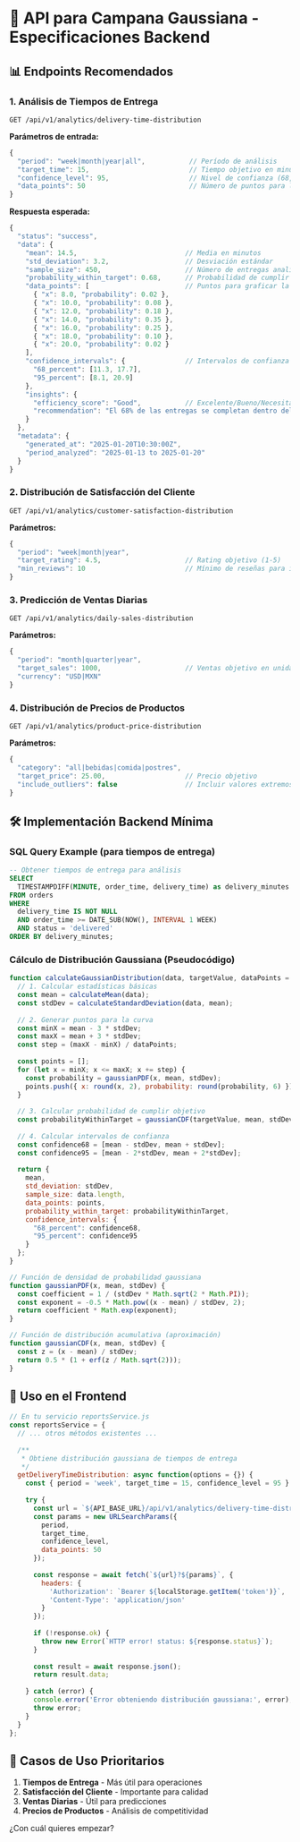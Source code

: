 # 🔔 API para Campana Gaussiana - Especificaciones Backend

## 📊 Endpoints Recomendados

### 1. **Análisis de Tiempos de Entrega**
```
GET /api/v1/analytics/delivery-time-distribution
```

**Parámetros de entrada:**
```javascript
{
  "period": "week|month|year|all",           // Período de análisis
  "target_time": 15,                         // Tiempo objetivo en minutos
  "confidence_level": 95,                    // Nivel de confianza (68, 95, 99)
  "data_points": 50                          // Número de puntos para la curva
}
```

**Respuesta esperada:**
```javascript
{
  "status": "success",
  "data": {
    "mean": 14.5,                           // Media en minutos
    "std_deviation": 3.2,                   // Desviación estándar
    "sample_size": 450,                     // Número de entregas analizadas
    "probability_within_target": 0.68,      // Probabilidad de cumplir objetivo
    "data_points": [                        // Puntos para graficar la curva
      { "x": 8.0, "probability": 0.02 },
      { "x": 10.0, "probability": 0.08 },
      { "x": 12.0, "probability": 0.18 },
      { "x": 14.0, "probability": 0.35 },
      { "x": 16.0, "probability": 0.25 },
      { "x": 18.0, "probability": 0.10 },
      { "x": 20.0, "probability": 0.02 }
    ],
    "confidence_intervals": {               // Intervalos de confianza
      "68_percent": [11.3, 17.7],
      "95_percent": [8.1, 20.9]
    },
    "insights": {
      "efficiency_score": "Good",           // Excelente/Bueno/Necesita Mejora
      "recommendation": "El 68% de las entregas se completan dentro del objetivo"
    }
  },
  "metadata": {
    "generated_at": "2025-01-20T10:30:00Z",
    "period_analyzed": "2025-01-13 to 2025-01-20"
  }
}
```

### 2. **Distribución de Satisfacción del Cliente**
```
GET /api/v1/analytics/customer-satisfaction-distribution
```

**Parámetros:**
```javascript
{
  "period": "week|month|year",
  "target_rating": 4.5,                     // Rating objetivo (1-5)
  "min_reviews": 10                         // Mínimo de reseñas para incluir
}
```

### 3. **Predicción de Ventas Diarias**
```
GET /api/v1/analytics/daily-sales-distribution
```

**Parámetros:**
```javascript
{
  "period": "month|quarter|year",
  "target_sales": 1000,                     // Ventas objetivo en unidades monetarias
  "currency": "USD|MXN"
}
```

### 4. **Distribución de Precios de Productos**
```
GET /api/v1/analytics/product-price-distribution
```

**Parámetros:**
```javascript
{
  "category": "all|bebidas|comida|postres",
  "target_price": 25.00,                    // Precio objetivo
  "include_outliers": false                 // Incluir valores extremos
}
```

## 🛠️ Implementación Backend Mínima

### SQL Query Example (para tiempos de entrega)
```sql
-- Obtener tiempos de entrega para análisis
SELECT 
  TIMESTAMPDIFF(MINUTE, order_time, delivery_time) as delivery_minutes
FROM orders 
WHERE 
  delivery_time IS NOT NULL 
  AND order_time >= DATE_SUB(NOW(), INTERVAL 1 WEEK)
  AND status = 'delivered'
ORDER BY delivery_minutes;
```

### Cálculo de Distribución Gaussiana (Pseudocódigo)
```javascript
function calculateGaussianDistribution(data, targetValue, dataPoints = 50) {
  // 1. Calcular estadísticas básicas
  const mean = calculateMean(data);
  const stdDev = calculateStandardDeviation(data, mean);
  
  // 2. Generar puntos para la curva
  const minX = mean - 3 * stdDev;
  const maxX = mean + 3 * stdDev;
  const step = (maxX - minX) / dataPoints;
  
  const points = [];
  for (let x = minX; x <= maxX; x += step) {
    const probability = gaussianPDF(x, mean, stdDev);
    points.push({ x: round(x, 2), probability: round(probability, 6) });
  }
  
  // 3. Calcular probabilidad de cumplir objetivo
  const probabilityWithinTarget = gaussianCDF(targetValue, mean, stdDev);
  
  // 4. Calcular intervalos de confianza
  const confidence68 = [mean - stdDev, mean + stdDev];
  const confidence95 = [mean - 2*stdDev, mean + 2*stdDev];
  
  return {
    mean,
    std_deviation: stdDev,
    sample_size: data.length,
    data_points: points,
    probability_within_target: probabilityWithinTarget,
    confidence_intervals: {
      "68_percent": confidence68,
      "95_percent": confidence95
    }
  };
}

// Función de densidad de probabilidad gaussiana
function gaussianPDF(x, mean, stdDev) {
  const coefficient = 1 / (stdDev * Math.sqrt(2 * Math.PI));
  const exponent = -0.5 * Math.pow((x - mean) / stdDev, 2);
  return coefficient * Math.exp(exponent);
}

// Función de distribución acumulativa (aproximación)
function gaussianCDF(x, mean, stdDev) {
  const z = (x - mean) / stdDev;
  return 0.5 * (1 + erf(z / Math.sqrt(2)));
}
```

## 📱 Uso en el Frontend

```javascript
// En tu servicio reportsService.js
const reportsService = {
  // ... otros métodos existentes ...
  
  /**
   * Obtiene distribución gaussiana de tiempos de entrega
   */
  getDeliveryTimeDistribution: async function(options = {}) {
    const { period = 'week', target_time = 15, confidence_level = 95 } = options;
    
    try {
      const url = `${API_BASE_URL}/api/v1/analytics/delivery-time-distribution`;
      const params = new URLSearchParams({
        period,
        target_time,
        confidence_level,
        data_points: 50
      });
      
      const response = await fetch(`${url}?${params}`, {
        headers: {
          'Authorization': `Bearer ${localStorage.getItem('token')}`,
          'Content-Type': 'application/json'
        }
      });
      
      if (!response.ok) {
        throw new Error(`HTTP error! status: ${response.status}`);
      }
      
      const result = await response.json();
      return result.data;
      
    } catch (error) {
      console.error('Error obteniendo distribución gaussiana:', error);
      throw error;
    }
  }
};
```

## 🎯 Casos de Uso Prioritarios

1. **Tiempos de Entrega** - Más útil para operaciones
2. **Satisfacción del Cliente** - Importante para calidad
3. **Ventas Diarias** - Útil para predicciones
4. **Precios de Productos** - Análisis de competitividad

¿Con cuál quieres empezar?
